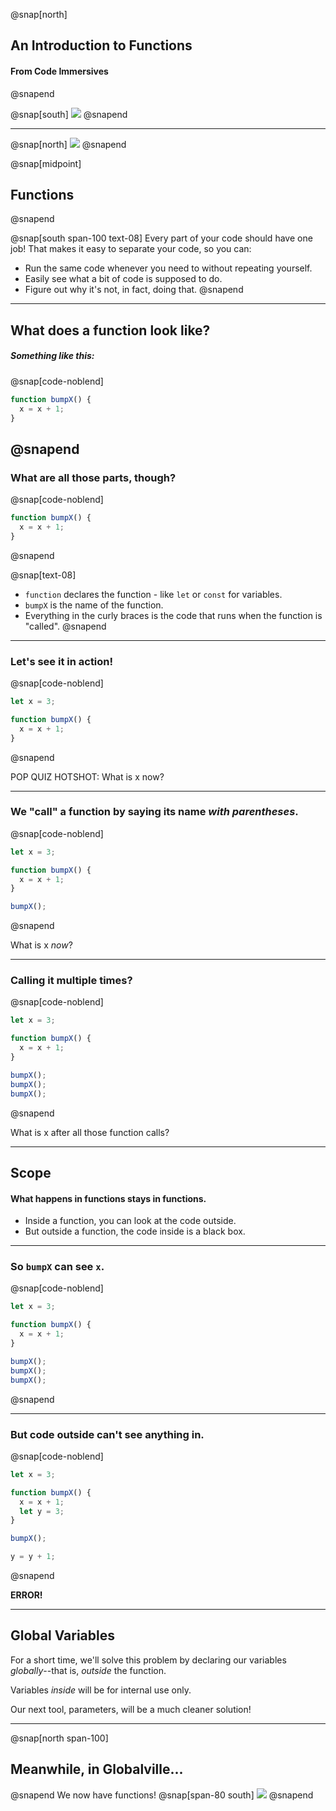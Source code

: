 @snap[north]
## An Introduction to Functions
#### From Code Immersives
@snapend

@snap[south]
![](https://www.codeimmersives.com/wp-content/uploads/2019/09/cropped-CodeImmersives_Logo_RGB_NYC_BW-3.png)
@snapend

---
@snap[north]
![](https://3.bp.blogspot.com/-42oCVxzA_qI/T1GmphVyvxI/AAAAAAAAQJw/pS1nJXrbXXc/s400/Assembly_Line.jpg)
@snapend

@snap[midpoint]
## Functions
@snapend

@snap[south span-100 text-08]
Every part of your code should have one job! That makes it easy to separate your code, so you can:

* Run the same code whenever you need to without repeating yourself.
* Easily see what a bit of code is supposed to do.
* Figure out why it's not, in fact, doing that.
@snapend
---

## What does a function look like?

##### Something like this:
@snap[code-noblend]
```javascript
function bumpX() {
  x = x + 1;
}
```
@snapend
---

### What are all those parts, though?

@snap[code-noblend]
```javascript
function bumpX() {
  x = x + 1;
}
```
@snapend

@snap[text-08]
* `function` declares the function - like `let` or `const` for variables.
* `bumpX` is the name of the function.
* Everything in the curly braces is the code that runs when the function is "called".
@snapend
---

### Let's see it in action!

@snap[code-noblend]
```javascript
let x = 3;

function bumpX() {
  x = x + 1;
}
```
@snapend

POP QUIZ HOTSHOT: What is x now?

---

### We "call" a function by saying its name _with parentheses_.

@snap[code-noblend]
```javascript
let x = 3;

function bumpX() {
  x = x + 1;
}

bumpX();
```
@snapend

What is x *now*?

---

### Calling it multiple times?

@snap[code-noblend]
```javascript
let x = 3;

function bumpX() {
  x = x + 1;
}

bumpX();
bumpX();
bumpX();
```
@snapend

What is x after all those function calls?

---

## Scope

#### What happens in functions stays in functions.

* Inside a function, you can look at the code outside.
* But outside a function, the code inside is a black box.

---

### So `bumpX` can see `x`.

@snap[code-noblend]
```javascript
let x = 3;

function bumpX() {
  x = x + 1;
}

bumpX();
bumpX();
bumpX();
```
@snapend

---

### But code outside can't see anything in.

@snap[code-noblend]
```javascript
let x = 3;

function bumpX() {
  x = x + 1;
  let y = 3;
}

bumpX();

y = y + 1;
```
@snapend

**ERROR!**

---

## Global Variables

For a short time, we'll solve this problem by declaring our variables *globally*--that is, *outside* the function.

Variables *inside* will be for internal use only.

Our next tool, parameters, will be a much cleaner solution!

---
@snap[north span-100]
## Meanwhile, in Globalville...

@snapend
We now have functions!
@snap[span-80 south]
![](https://camo.githubusercontent.com/2d8b6d9f60ed366cf5e9dc3ea23378a2c6a7548e/68747470733a2f2f7468756d62732e6766796361742e636f6d2f466169746866756c4c617766756c4b7573696d616e73652d6d61782d316d622e676966)
@snapend